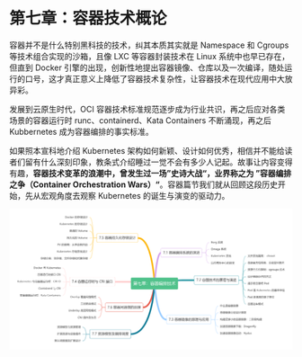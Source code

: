 # 第七章：容器技术概论

容器并不是什么特别黑科技的技术，纠其本质其实就是 Namespace 和 Cgroups 等技术组合实现的沙箱，且像 LXC 等容器封装技术在 Linux 系统中也早已存在，但直到 Docker 引擎的出现，创新性地提出容器镜像、仓库以及一次编译，随处运行的口号，这才真正意义上降低了容器技术复杂性，让容器技术在现代应用中大放异彩。

发展到云原生时代，OCI 容器技术标准规范逐步成为行业共识，再之后应对各类场景的容器运行时 runc、containerd、Kata Containers 不断涌现，再之后 Kubbernetes 成为容器编排的事实标准。

如果照本宣科地介绍 Kubernetes 架构如何新颖、设计如何优秀，相信并不能给读者们留有什么深刻印象，教条式介绍睡过一觉不会有多少人记起。故事让内容变得有趣，**容器技术变革的浪潮中，曾发生过一场”史诗大战“，业界称之为 ”容器编排之争（Container Orchestration Wars）“**。容器篇节我们就从回顾这段历史开始，先从宏观角度去观察 Kubernetes 的诞生与演变的驱动力。

<div  align="center">
  <img src="../assets/container-summary.png" width = "550"  align=center />
</div>
